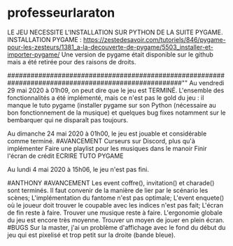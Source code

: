 # professeurlaraton
LE JEU NECESSITE L'INSTALLATION SUR PYTHON DE LA SUITE PYGAME.
INSTALLATION PYGAME : https://zestedesavoir.com/tutoriels/846/pygame-pour-les-zesteurs/1381_a-la-decouverte-de-pygame/5503_installer-et-importer-pygame/
Une version de pygame était disponible sur le github mais a été retirée pour des raisons de droits.

#####################################################################################################""
Au vendredi 29 mai 2020 à 01h09,
on peut dire que le jeu est TERMINÉ. 
L'ensemble des fonctionnalités a été implémenté,
mais ce n'est pas le gold du jeu : il manque le tuto pygame (installer pygame sur son Python (nécessaire au bon fonctionnement de la musique) et quelques bug fixes notamment sur le bembarquer qui ne disparaît pas toujours. 

Au dimanche 24 mai 2020 à 01h00,
le jeu est jouable et considérable comme terminé.
 #AVANCEMENT
Curseurs sur Discord, plus qu'à implémenter
Faire une playlist pour les musiques dans le manoir
Finir l'écran de crédit
ECRIRE TUTO PYGAME

Au lundi 4 mai 2020 à 15h06,
le jeu n'est pas fini.

#ANTHONY
 #AVANCEMENT
Les event coffre(), invitation() et charade() sont terminés. 
Il faut convenir de la manière de lier par le scénario les scènes;
L'implémentation du fantome n'est pas optimale;
L'event enquete() où le joueur doit trouver le coupable avec les indices 
n'est pas fait;
L'écran de fin reste à faire.
Trouver une musique reste à faire.
L'ergonomie globale du jeu est encore très moyenne.
Trouver un moyen de jouer en plein écran.
 #BUGS
Sur la master, j'ai un problème d'affichage avec le fond du début du jeu qui
est pixelisé et trop petit sur la droite (bande bleue).
